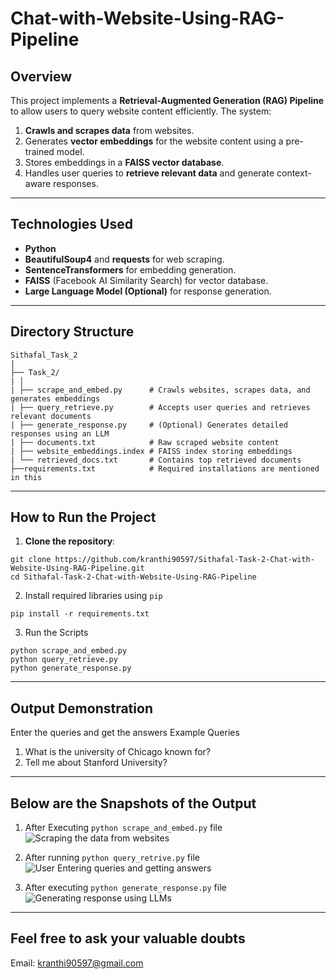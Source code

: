 # Chat-with-Website-Using-RAG-Pipeline

## **Overview**
This project implements a **Retrieval-Augmented Generation (RAG) Pipeline** to allow users to query website content efficiently. The system:
1. **Crawls and scrapes data** from websites.
2. Generates **vector embeddings** for the website content using a pre-trained model.
3. Stores embeddings in a **FAISS vector database**.
4. Handles user queries to **retrieve relevant data** and generate context-aware responses.

---

## **Technologies Used**
- **Python** 
- **BeautifulSoup4** and **requests** for web scraping.
- **SentenceTransformers** for embedding generation.
- **FAISS** (Facebook AI Similarity Search) for vector database.
- **Large Language Model (Optional)** for response generation.

---

## **Directory Structure**
```plaintext
Sithafal_Task_2
|
├── Task_2/
| │
| ├── scrape_and_embed.py      # Crawls websites, scrapes data, and generates embeddings
| ├── query_retrieve.py        # Accepts user queries and retrieves relevant documents
| ├── generate_response.py     # (Optional) Generates detailed responses using an LLM
| ├── documents.txt            # Raw scraped website content
| ├── website_embeddings.index # FAISS index storing embeddings
| └── retrieved_docs.txt       # Contains top retrieved documents
├──requirements.txt            # Required installations are mentioned in this
```
---

## **How to Run the Project**
1. **Clone the repository**:
```
git clone https://github.com/kranthi90597/Sithafal-Task-2-Chat-with-Website-Using-RAG-Pipeline.git
cd Sithafal-Task-2-Chat-with-Website-Using-RAG-Pipeline
```
2. Install required libraries using ```pip```
```
pip install -r requirements.txt
```
3. Run the Scripts
```
python scrape_and_embed.py
python query_retrieve.py
python generate_response.py
```
---

## **Output Demonstration**
Enter the queries and get the answers
Example Queries
1. What is the university of Chicago known for?
2. Tell me about Stanford University?

---

## **Below are the Snapshots of the Output**

1. After Executing ```python scrape_and_embed.py``` file
![Scraping the data from websites](https://github.com/user-attachments/assets/3dca3ad6-09db-4870-8548-055a387c1eac)


2. After running ```python query_retrive.py``` file
![User Entering queries and getting answers](https://github.com/user-attachments/assets/49527f14-e915-412b-8795-d1166f7d1059)


3. After executing ```python generate_response.py``` file
![Generating response using LLMs](https://github.com/user-attachments/assets/e52f45ad-f9b1-41aa-8f4e-8e0a1bc12299)

---

## Feel free to ask your valuable doubts
Email: kranthi90597@gmail.com

